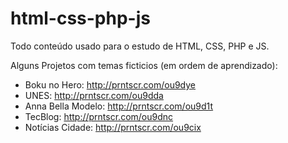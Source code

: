 # html-css-php-js
Todo conteúdo usado para o estudo de HTML, CSS, PHP e JS.

Alguns Projetos com temas ficticios (em ordem de aprendizado):
 - Boku no Hero: http://prntscr.com/ou9dye
 - UNES: http://prntscr.com/ou9dda
 - Anna Bella Modelo: http://prntscr.com/ou9d1t
 - TecBlog: http://prntscr.com/ou9dnc
 - Notícias Cidade: http://prntscr.com/ou9cix
